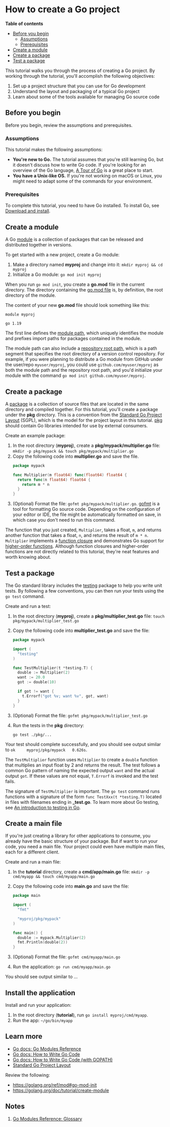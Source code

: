# How to create a Go project

**Table of contents**

* [Before you begin](#before-you-begin)
  * [Assumptions](#assumptions)
  * [Prerequisites](#prerequisites)
* [Create a module](#create-a-module)
* [Create a package](#create-a-package)
* [Test a package](#test-a-package)

This tutorial walks you through the process of creating a Go project. By
working through the tutorial, you'll accomplish the following objectives:

1. Set up a project structure that you can use for Go development
2. Understand the layout and packaging of a typical Go project
3. Learn about some of the tools available for managing Go source code

<a id="before-you-begin"></a>
## Before you begin

Before you begin, review the assumptions and prerequisites.

<a id="assumptions"></a>
### Assumptions

This tutorial makes the following assumptions:

* **You're new to Go.** The tutorial assumes that you're still learning Go, but
  it doesn't discuss how to write Go code. If you're looking for an overview of
  the Go language, [A Tour of Go](https://go.dev/tour/welcome/1) is a great
  place to start.
* **You have a Unix-like OS.** If you're not working on macOS or Linux,
you might need to adapt some of the commands for your environment.

<a id="prerequisites"></a>
### Prerequisites

To complete this tutorial, you need to have Go installed. To install Go, see
[Download and install](https://go.dev/doc/install).

<a id="create-a-module"></a>
## Create a module

A Go [module](https://go.dev/ref/mod#glos-module) is a collection of packages
that can be released and distributed together in versions.

To get started with a new project, create a Go module:

1. Make a directory named **myproj** and change into it:
   `mkdir myproj && cd myproj`
2. Initialize a Go module: `go mod init myproj`

When you run `go mod init`, you create a **go.mod** file in the current
directory. The directory containing the
[go.mod file](https://go.dev/ref/mod#glos-go-mod-file) is, by definition, the
root directory of the module.

The content of your new **go.mod** file should look something like this:

```
module myproj

go 1.19
```

The first line defines the
[module path](https://go.dev/ref/mod#glos-module-path), which uniquely
identifies the module and prefixes import paths for packages contained in the
module.

The module path can also include a
[repository root path](https://go.dev/ref/mod#glos-repository-root-path),
which is a path segment that specifies the root directory of a version control
repository. For example, if you were planning to distribute a Go module from
GitHub under the user/repo `myuser/myproj`, you could use
`github.com/myuser/myproj` as both the module path and the repository root
path, and you'd initialize your module with the command
`go mod init github.com/myuser/myproj`.

<a id="create-a-package"></a>
## Create a package

A [package](https://go.dev/ref/mod#glos-package) is a collection of source files
that are located in the same directory and compiled together. For this tutorial,
you'll create a package under the **pkg** directory. This is a convention
from the
[Standard Go Project Layout](https://github.com/golang-standards/project-layout)
(SGPL), which is the model for the project layout in this tutorial.
[pkg](https://github.com/golang-standards/project-layout/tree/master/pkg)
should contain Go libraries intended for use by external consumers.

Create an example package:

1. In the root directory (**myproj**), create a **pkg/mypack/multiplier.go**
   file: `mkdir -p pkg/mypack && touch pkg/mypack/multiplier.go`
2. Copy the following code into **multiplier.go** and save the file.
   ```go
   package mypack

   func Multiplier(m float64) func(float64) float64 {
     return func(n float64) float64 {
       return m * n
     }
   }
   ```
3. (Optional) Format the file: `gofmt pkg/mypack/multiplier.go`.
   [gofmt](https://pkg.go.dev/cmd/gofmt) is a tool for formatting Go source code.
   Depending on the configuration of your editor or IDE, the file might be
   automatically formatted on save, in which case you don't need to run this
   command.

The function that you just created, `Multiplier`, takes a float, `m`, and
returns another function that takes a float, `n`, and returns the result of
`m * n`. `Multiplier` implements a
[function closure](https://go.dev/tour/moretypes/25) and demonstrates Go support
for
[higher-order functions](https://en.wikipedia.org/wiki/Higher-order_function).
Although function closures and higher-order functions are not directly related
to this tutorial, they're neat features and worth knowing about.

<a id="test-a-package"></a>
## Test a package

The Go standard library includes the [testing](https://pkg.go.dev/testing)
package to help you write unit tests. By following a few conventions, you can
then run your tests using the `go test` command.

Create and run a test:

1. In the root directory (**myproj**), create a **pkg/multiplier_test.go** file:
   `touch pkg/mypack/multiplier_test.go`
2. Copy the following code into **multiplier_test.go** and save the file:

   ```go
   package mypack

   import (
     "testing"
   )

   func TestMultiplier(t *testing.T) {
     double := Multiplier(2)
     want := 20.0
     got := double(10)

     if got != want {
       t.Errorf("got %v; want %v", got, want)
     }
   }
   ```
3. (Optional) Format the file: `gofmt pkg/mypack/multiplier_test.go`
4. Run the tests in the **pkg** directory:
   ```
   go test ./pkg/...
   ```

Your test should complete successfully, and you should see output similar to
`ok  	myproj/pkg/mypack	0.626s`.

The `TestMultiplier` function uses `Multiplier` to create a `double` function
that multiplies an input float by 2 and returns the result. The test follows a
common Go pattern of naming the expected output `want` and the actual output
`got`. If these values are not equal, `T.Errorf` is invoked and the test fails.

The signature of `TestMultiplier` is important. The `go test` command runs
functions with a signature of the form `func TestXxx(t *testing.T)` located in
files with filenames ending in **_test.go**. To learn more about Go testing, see
[An introduction to testing in Go](https://github.com/pcoet/golang-patterns/blob/main/docs/tutorials/testing.md).

## Create a main file

<!-- TODO: work through previous material and then START HERE -->

If you're just creating a library for other applications to consume, you already
have the basic structure of your package. But if want to run your code, you
need a main file. Your project could even have multiple main files, each for
a different client.

Create and run a main file:

1. In the **tutorial** directory, create a **cmd/app/main.go** file:
   `mkdir -p cmd/myapp && touch cmd/myapp/main.go`
2. Copy the following code into **main.go** and save the file:

   ```go
   package main

   import (
     "fmt"

     "myproj/pkg/mypack"
   )

   func main() {
     double := mypack.Multiplier(2)
     fmt.Println(double(2))
   }
   ```
3. (Optional) Format the file: `gofmt cmd/myapp/main.go`
4. Run the application: `go run cmd/myapp/main.go`

You should see output similar to ...

<!-- TODO: explain the imports -->
<!-- TODO: explain go run -->
<!-- TODO: explain the cmd directory (see SGPL) -->

## Install the application

Install and run your application:

1. In the root directory (**tutorial**), run
   `go install myproj/cmd/myapp`.
2. Run the app: `~/go/bin/myapp`

<!-- TODO: explain go install -->

## Learn more

* [Go docs: Go Modules Reference](https://go.dev/ref/mod)
* [Go docs: How to Write Go Code](https://go.dev/doc/code)
* [Go docs: How to Write Go Code (with GOPATH)](https://go.dev/doc/gopath_code)
* [Standard Go Project Layout](https://github.com/golang-standards/project-layout)

Review the following:

* https://golang.org/ref/mod#go-mod-init
* https://golang.org/doc/tutorial/create-module

## Notes

1. [Go Modules Reference: Glossary](https://go.dev/ref/mod#glossary)
